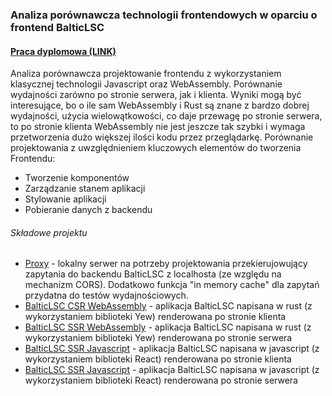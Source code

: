 ### Analiza porównawcza technologii frontendowych w oparciu o frontend BalticLSC  

#### [Praca dyplomowa (LINK)](https://docs.google.com/document/d/1QeaRgBcWZ-nMwDhP0VeAvC3ENhXhrXamVlzptIaHvMY/edit?usp=sharing)

Analiza porównawcza projektowanie frontendu z wykorzystaniem klasycznej technologii Javascript oraz WebAssembly. 
Porównanie wydajności zarówno po stronie serwera, jak i klienta. Wyniki mogą być interesujące, bo o ile sam WebAssembly i Rust są znane z bardzo dobrej wydajności, użycia wielowątkowości, co daje przewagę po stronie serwera, to po stronie klienta WebAssembly nie jest jeszcze tak szybki i wymaga przetworzenia dużo większej ilości kodu przez przeglądarkę.
Porównanie projektowania z uwzględnieniem kluczowych elementów do tworzenia Frontendu:
* Tworzenie komponentów
* Zarządzanie stanem aplikacji
* Stylowanie aplikacji
* Pobieranie danych z backendu


###### Składowe projektu

* [Proxy](https://github.com/piotrrussw/baltic-lsc-msc/blob/main/packages/cors-proxy/README.md) - lokalny serwer na potrzeby projektowania przekierujowujący zapytania do backendu BalticLSC z localhosta (ze względu na mechanizm CORS). Dodatkowo funkcja "in memory cache" dla zapytań przydatna do testów wydajnościowych.
* [BalticLSC CSR WebAssembly](https://github.com/piotrrussw/baltic-lsc-msc/blob/main/packages/yew-csr/README.md) - aplikacja BalticLSC napisana w rust (z wykorzystaniem biblioteki Yew) renderowana po stronie klienta
* [BalticLSC SSR WebAssembly](https://github.com/piotrrussw/baltic-lsc-msc/blob/main/packages/yew-ssr/README.md) - aplikacja BalticLSC napisana w rust (z wykorzystaniem biblioteki Yew) renderowana po stronie serwera
* [BalticLSC SSR Javascript](https://github.com/piotrrussw/baltic-lsc-msc/blob/main/packages/react-csr/README.md) - aplikacja BalticLSC napisana w javascript (z wykorzystaniem biblioteki React) renderowana po stronie klienta
* [BalticLSC SSR Javascript](https://github.com/piotrrussw/baltic-lsc-msc/blob/main/packages/react-ssr/README.md) - aplikacja BalticLSC napisana w javascript (z wykorzystaniem biblioteki React) renderowana po stronie serwera